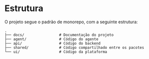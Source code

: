 # Estrutura

O projeto segue o padrão de monorepo, com a seguinte estrutura:

```
.
├── docs/                # Documentação do projeto
├── agent/               # Código do agente 
├── api/                 # Código do backend
├── shared/              # Código compartilhado entre os pacotes
└── ui/                  # Código da plataforma
```